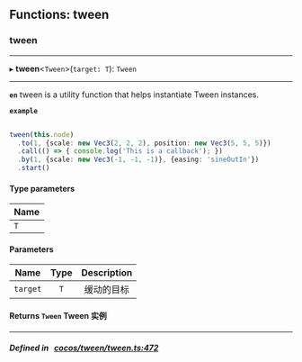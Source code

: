 ## Functions: tween

### tween


___
▸ **tween**<`Tween`\>(`target: T`): `Tween`
___



**`en`** 
tween is a utility function that helps instantiate Tween instances.




**`example`**

```ts

tween(this.node)
  .to(1, {scale: new Vec3(2, 2, 2), position: new Vec3(5, 5, 5)})
  .call(() => { console.log('This is a callback'); })
  .by(1, {scale: new Vec3(-1, -1, -1)}, {easing: 'sineOutIn'})
  .start()

```


#### Type parameters
| Name |
| :------ |
| `T` |

#### Parameters

| Name | Type | Description |
| :------: | :------: | :------: |
| `target` | `T` | 缓动的目标  |


#### Returns `Tween` Tween 实例
___


##### Defined in &nbsp;   [cocos/tween/tween.ts:472](https://github.com/cocos-creator/engine/blob/c7bf6b8a9/cocos/tween/tween.ts#L472)&nbsp;
